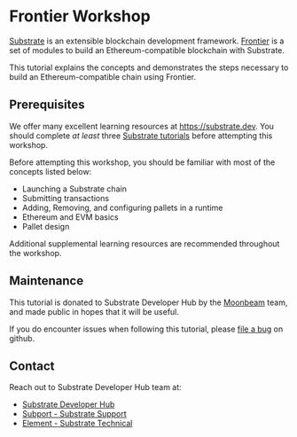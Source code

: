 # Frontier Workshop

[Substrate](https://substrate.dev) is an extensible blockchain development framework. [Frontier](https://github.com/paritytech/frontier) is a set of modules to build an Ethereum-compatible blockchain with Substrate. 

This tutorial explains the concepts and demonstrates the steps necessary to build an Ethereum-compatible chain using Frontier.

## Prerequisites

We offer many excellent learning resources at https://substrate.dev. You should complete _at least_ three [Substrate tutorials](https://substrate.dev/tutorials) before attempting this workshop.

Before attempting this workshop, you should be familiar with most of the concepts listed below:

* Launching a Substrate chain
* Submitting transactions
* Adding, Removing, and configuring pallets in a runtime
* Ethereum and EVM basics
* Pallet design

Additional supplemental learning resources are recommended throughout the workshop.

## Maintenance

This tutorial is donated to Substrate Developer Hub by the [Moonbeam](https://moonbeam.network/) team, and made public in hopes that it will be useful.

If you do encounter issues when following this tutorial, please [file a bug](https://github.com/substrate-developer-hub/frontier-workshop/issues/new) on github.

## Contact

Reach out to Substrate Developer Hub team at:

* [Substrate Developer Hub](https://substrate.dev/)
* [Subport - Substrate Support](https://github.com/paritytech/subport)
* [Element - Substrate Technical](https://app.element.io/#/room/#substrate-technical:matrix.org)
